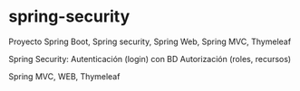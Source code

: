 # spring-security
Proyecto Spring Boot, Spring security, Spring Web, Spring MVC, Thymeleaf

Spring Security: 
  Autenticación (login) con BD
  Autorización (roles, recursos)
  
Spring MVC, WEB, Thymeleaf

